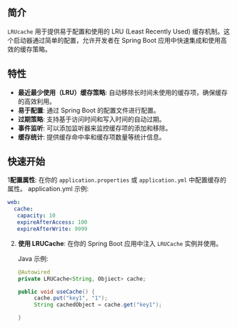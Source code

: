 ## 简介
`LRUcache` 用于提供易于配置和使用的 LRU (Least Recently Used) 缓存机制。这个启动器通过简单的配置，允许开发者在 Spring Boot 应用中快速集成和使用高效的缓存策略。

## 特性
- **最近最少使用（LRU）缓存策略**: 自动移除长时间未使用的缓存项，确保缓存的高效利用。
- **易于配置**: 通过 Spring Boot 的配置文件进行配置。
- **过期策略**: 支持基于访问时间和写入时间的自动过期。
- **事件监听**: 可以添加监听器来监控缓存项的添加和移除。
- **缓存统计**: 提供缓存命中率和缓存项数量等统计信息。

## 快速开始
1**配置属性**: 在你的 `application.properties` 或 `application.yml` 中配置缓存的属性。
application.yml 示例:
   ```yaml
   web:
     cache:
      capacity: 10
      expireAfterAccess: 100
      expireAfterWrite: 9999
  ```
2. **使用 LRUCache**: 在你的 Spring Boot 应用中注入 `LRUCache` 实例并使用。

   Java 示例:

   ```java
   @Autowired
   private LRUCache<String, Objiect> cache;
   
   public void useCache() {
        cache.put("key1", "1");
        String cachedObject = cache.get("key1");
   
   }
  ```